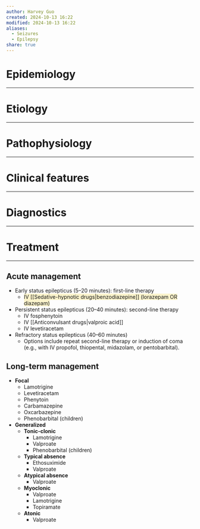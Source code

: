 ```yaml
---
author: Harvey Guo
created: 2024-10-13 16:22
modified: 2024-10-13 16:22
aliases:
  - Seizures
  - Epilepsy
share: true
---
```

# Epidemiology
---


# Etiology
---


# Pathophysiology
---


# Clinical features
---


# Diagnostics
---


# Treatment
---
## Acute management
- Early status epilepticus (5–20 minutes): first-line therapy
	- <span style="background:rgba(240, 200, 0, 0.2)">IV [[Sedative-hypnotic drugs|benzodiazepine]] (lorazepam OR diazepam)</span>
- Persistent status epilepticus (20–40 minutes): second-line therapy
	- IV fosphenytoin
	- IV [[Anticonvulsant drugs|valproic acid]]
	- IV levetiracetam
- Refractory status epilepticus (40–60 minutes)
	- Options include repeat second-line therapy or induction of coma (e.g., with IV propofol, thiopental, midazolam, or pentobarbital).
## Long-term management
- **Focal**
    - Lamotrigine
    - Levetiracetam
    - Phenytoin
    - Carbamazepine
    - Oxcarbazepine
    - Phenobarbital (children)
- **Generalized**
    - **Tonic-clonic**
        - Lamotrigine
        - Valproate
        - Phenobarbital (children)
    - **Typical absence**
        - Ethosuximide
        - Valproate
    - **Atypical absence**
        - Valproate
    - **Myoclonic**
        - Valproate
        - Lamotrigine
        - Topiramate
    - **Atonic**
        - Valproate
